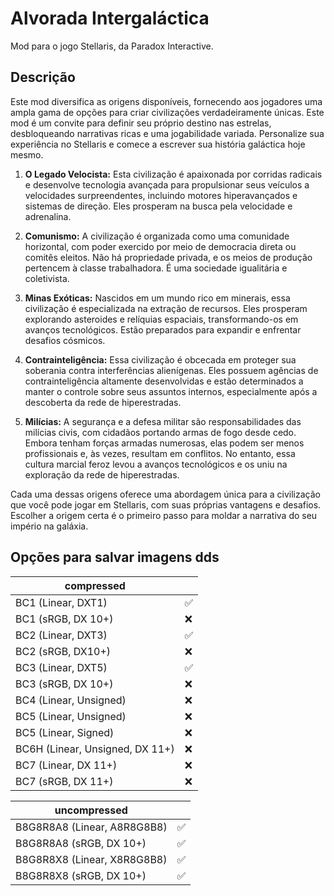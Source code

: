 # Alvorada Intergaláctica

Mod para o jogo Stellaris, da Paradox Interactive.

## Descrição

Este mod diversifica as origens disponíveis, fornecendo aos jogadores uma ampla gama de opções para criar civilizações verdadeiramente únicas. Este mod é um convite para definir seu próprio destino nas estrelas, desbloqueando narrativas ricas e uma jogabilidade variada. Personalize sua experiência no Stellaris e comece a escrever sua história galáctica hoje mesmo.

1. **O Legado Velocista:** Esta civilização é apaixonada por corridas radicais e desenvolve tecnologia avançada para propulsionar seus veículos a velocidades surpreendentes, incluindo motores hiperavançados e sistemas de direção. Eles prosperam na busca pela velocidade e adrenalina.

2. **Comunismo:** A civilização é organizada como uma comunidade horizontal, com poder exercido por meio de democracia direta ou comitês eleitos. Não há propriedade privada, e os meios de produção pertencem à classe trabalhadora. É uma sociedade igualitária e coletivista.

3. **Minas Exóticas:** Nascidos em um mundo rico em minerais, essa civilização é especializada na extração de recursos. Eles prosperam explorando asteroides e relíquias espaciais, transformando-os em avanços tecnológicos. Estão preparados para expandir e enfrentar desafios cósmicos.

4. **Contrainteligência:** Essa civilização é obcecada em proteger sua soberania contra interferências alienígenas. Eles possuem agências de contrainteligência altamente desenvolvidas e estão determinados a manter o controle sobre seus assuntos internos, especialmente após a descoberta da rede de hiperestradas.

5. **Milícias:** A segurança e a defesa militar são responsabilidades das milícias civis, com cidadãos portando armas de fogo desde cedo. Embora tenham forças armadas numerosas, elas podem ser menos profissionais e, às vezes, resultam em conflitos. No entanto, essa cultura marcial feroz levou a avanços tecnológicos e os uniu na exploração da rede de hiperestradas.

Cada uma dessas origens oferece uma abordagem única para a civilização que você pode jogar em Stellaris, com suas próprias vantagens e desafios. Escolher a origem certa é o primeiro passo para moldar a narrativa do seu império na galáxia.

## Opções para salvar imagens dds

| compressed |  |
|--|--|
| BC1 (Linear, DXT1) | ✅ |
| BC1 (sRGB, DX 10+) | ❌ |
| BC2 (Linear, DXT3) | ✅ |
| BC2 (sRGB, DX10+) | ❌ |
| BC3 (Linear, DXT5) | ✅ |
| BC3 (sRGB, DX 10+) | ❌ |
| BC4 (Linear, Unsigned) | ❌ |
| BC5 (Linear, Unsigned) | ❌ |
| BC5 (Linear, Signed) | ❌ |
| BC6H (Linear, Unsigned, DX 11+) | ❌ |
| BC7 (Linear, DX 11+) | ❌ |
| BC7 (sRGB, DX 11+) | ❌ |


| uncompressed | |
|--|--|
| B8G8R8A8 (Linear, A8R8G8B8) | ✅ |
| B8G8R8A8 (sRGB, DX 10+) | ✅ |
| B8G8R8X8 (Linear, X8R8G8B8) | ✅ |
| B8G8R8X8 (sRGB, DX 10+) | ✅ |
